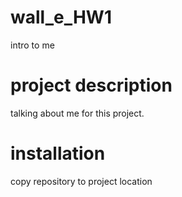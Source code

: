 # wall_e_HW1
intro to me

# project description
talking about me for this project.

# installation
copy repository to project location


